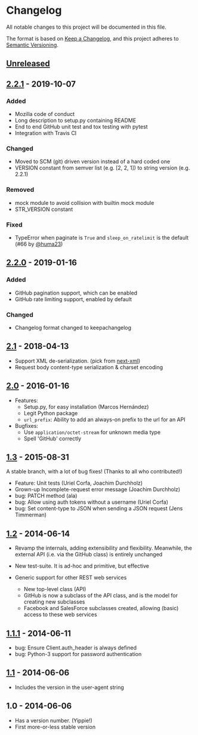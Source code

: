 # Changelog
All notable changes to this project will be documented in this file.

The format is based on [Keep a Changelog](https://keepachangelog.com/en/1.0.0/),
and this project adheres to [Semantic Versioning](https://semver.org/spec/v2.0.0.html).

## [Unreleased]

## [2.2.1] - 2019-10-07
### Added
* Mozilla code of conduct
* Long description to setup.py containing README
* End to end GitHub unit test and tox testing with pytest
* Integration with Travis CI

### Changed
* Moved to SCM (git) driven version instead of a hard coded one
* VERSION constant from semver list (e.g. [2, 2, 1]) to string version (e.g. 2.2.1)

### Removed
* mock module to avoid collision with builtin mock module
* STR_VERSION constant

### Fixed
* TypeError when paginate is `True` and `sleep_on_ratelimit` is the default (#66 by [@huma23](https://github.com/huma23)) 

## [2.2.0] - 2019-01-16
### Added
* GitHub pagination support, which can be enabled
* GitHub rate limiting support, enabled by default

### Changed
* Changelog format changed to keepachangelog

## [2.1] - 2018-04-13

* Support XML de-serialization. (pick from [next-xml])
* Request body content-type serialization & charset encoding

[next-xml]: 3d373435c8110612cad061e9a9b31a7a1abd752c

## [2.0] - 2016-01-16

* Features:
    - Setup.py, for easy installation (Marcos Hernández)
    - Legit Python package
    - `url_prefix`: Ability to add an always-on prefix to the url for an API
* Bugfixes:
    - Use `application/octet-stream` for unknown media type
    - Spell 'GitHub' correctly

## [1.3] - 2015-08-31

A stable branch, with a lot of bug fixes! (Thanks to all who
contributed!)

* Feature: Unit tests (Uriel Corfa, Joachim Durchholz)
* Grown-up Incomplete-request error message (Joachim Durchholz)
* bug: PATCH method (ala)
* bug: Allow using auth tokens without a username (Uriel Corfa)
* bug: Set content-type to JSON when sending a JSON request
  (Jens Timmerman)

## [1.2] - 2014-06-14

* Revamp the internals, adding extensibility and flexibility. Meanwhile,
  the external API (i.e. via the GitHub class) is entirely unchanged

* New test-suite. It is ad-hoc and primitive, but effective

* Generic support for other REST web services

    - New top-level class (API)
    - GitHub is now a subclass of the API class, and is the model for
      creating new subclasses
    - Facebook and SalesForce subclasses created, allowing (basic)
      access to these web services

## [1.1.1] - 2014-06-11
* bug: Ensure Client.auth_header is always defined
* bug: Python-3 support for password authentication 

## [1.1] - 2014-06-06

* Includes the version in the user-agent string

## 1.0 - 2014-06-06

* Has a version number. (Yippie!)
* First more-or-less stable version

[Unreleased]: https://github.com/mozilla/agithub/compare/v2.2.1...HEAD
[2.2.1]: https://github.com/mozilla/agithub/compare/v2.2.0...v2.2.1
[2.2.0]: https://github.com/mozilla/agithub/compare/v2.1...v2.2.0
[2.1]: https://github.com/mozilla/agithub/compare/v2.0...v2.1
[2.0]: https://github.com/mozilla/agithub/compare/v1.3...v2.0
[1.3]: https://github.com/mozilla/agithub/compare/v1.2...v1.3
[1.2]: https://github.com/mozilla/agithub/compare/v1.1.1...v1.2
[1.1.1]: https://github.com/mozilla/agithub/compare/v1.1...v1.1.1
[1.1]: https://github.com/mozilla/agithub/compare/v1.0...v1.1
